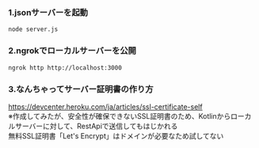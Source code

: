### 1.jsonサーバーを起動
```
node server.js
```
### 2.ngrokでローカルサーバーを公開
```
ngrok http http://localhost:3000
```

### 3.なんちゃってサーバー証明書の作り方
https://devcenter.heroku.com/ja/articles/ssl-certificate-self  
※作成してみたが、安全性が確保できないSSL証明書のため、Kotlinからローカルサーバーに対して、RestApiで送信してもはじかれる  
無料SSL証明書「Let's Encrypt」はドメインが必要なため試してない  